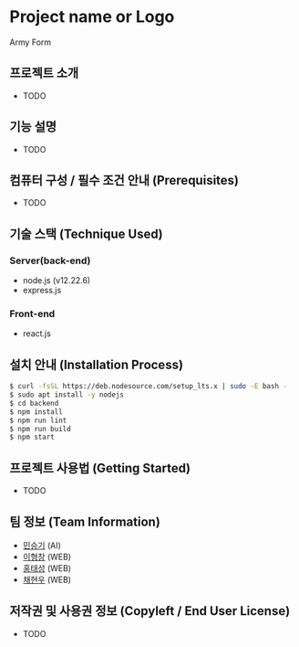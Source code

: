 # Project name or Logo
Army Form

## 프로젝트 소개
 - TODO

## 기능 설명
 - TODO

## 컴퓨터 구성 / 필수 조건 안내 (Prerequisites)
 - TODO

## 기술 스택 (Technique Used) 
### Server(back-end)
 - node.js (v12.22.6) 
 - express.js
 
### Front-end
 - react.js

## 설치 안내 (Installation Process)
```bash
$ curl -fsSL https://deb.nodesource.com/setup_lts.x | sudo -E bash -
$ sudo apt install -y nodejs
$ cd backend
$ npm install
$ npm run lint
$ npm run build
$ npm start
```

## 프로젝트 사용법 (Getting Started)
 - TODO
 
## 팀 정보 (Team Information)
 - [민승기](https://github.com/ironore15) (AI)
 - [이형창](https://github.com/AnOldStory) (WEB)
 - [홍태성](https://github.com/tshong3) (WEB)
 - [채현우](https://github.com/hyunwoo0081) (WEB)

## 저작권 및 사용권 정보 (Copyleft / End User License)
 - TODO
